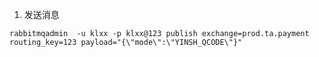 1. 发送消息

```shell
rabbitmqadmin  -u klxx -p klxx@123 publish exchange=prod.ta.payment routing_key=123 payload="{\"mode\":\"YINSH_QCODE\"}"
```


